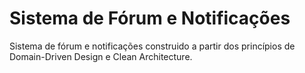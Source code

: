 # Sistema de Fórum e Notificações

Sistema de fórum e notificações construido a partir dos princípios de Domain-Driven Design e Clean Architecture.
